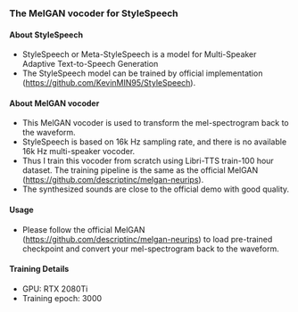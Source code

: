 ### The MelGAN vocoder for StyleSpeech
#### About StyleSpeech
* StyleSpeech or Meta-StyleSpeech is a model for Multi-Speaker Adaptive Text-to-Speech Generation
* The StyleSpeech model can be trained by official implementation (https://github.com/KevinMIN95/StyleSpeech).
#### About MelGAN vocoder
* This MelGAN vocoder is used to transform the mel-spectrogram back to the waveform. 
* StyleSpeech is based on 16k Hz sampling rate, and there is no available 16k Hz multi-speaker vocoder.
* Thus I train this vocoder from scratch using Libri-TTS train-100 hour dataset. The training pipeline is the same as the official MelGAN (https://github.com/descriptinc/melgan-neurips).
* The synthesized sounds are close to the official demo with good quality.
#### Usage
* Please follow the official MelGAN (https://github.com/descriptinc/melgan-neurips) to load pre-trained checkpoint and convert your mel-spectrogram back to the waveform.

#### Training Details 
* GPU: RTX 2080Ti
* Training epoch: 3000
